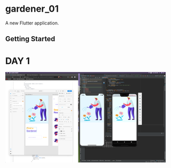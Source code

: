 # gardener_01

A new Flutter application.

## Getting Started


  # DAY 1
  <img src="process/day1.png" width="1000"> 
